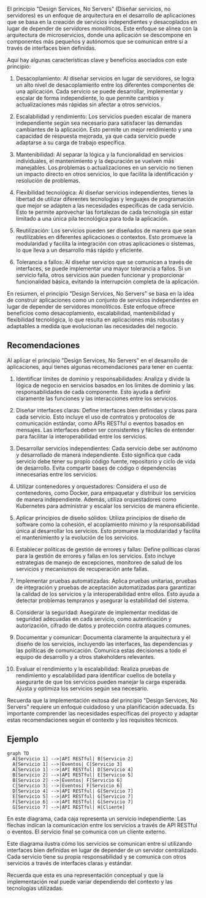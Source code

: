 El principio "Design Services, No Servers" (Diseñar servicios, no servidores) es un enfoque de arquitectura en el desarrollo de aplicaciones que se basa en la creación de servicios independientes y desacoplados en lugar de depender de servidores monolíticos. Este enfoque se alinea con la arquitectura de microservicios, donde una aplicación se descompone en componentes más pequeños y autónomos que se comunican entre sí a través de interfaces bien definidas.

Aquí hay algunas características clave y beneficios asociados con este principio:

1. Desacoplamiento: Al diseñar servicios en lugar de servidores, se logra un alto nivel de desacoplamiento entre los diferentes componentes de una aplicación. Cada servicio se puede desarrollar, implementar y escalar de forma independiente, lo que permite cambios y actualizaciones más rápidas sin afectar a otros servicios.

2. Escalabilidad y rendimiento: Los servicios pueden escalar de manera independiente según sea necesario para satisfacer las demandas cambiantes de la aplicación. Esto permite un mejor rendimiento y una capacidad de respuesta mejorada, ya que cada servicio puede adaptarse a su carga de trabajo específica.

3. Mantenibilidad: Al separar la lógica y la funcionalidad en servicios individuales, el mantenimiento y la depuración se vuelven más manejables. Los problemas o actualizaciones en un servicio no tienen un impacto directo en otros servicios, lo que facilita la identificación y resolución de problemas.

4. Flexibilidad tecnológica: Al diseñar servicios independientes, tienes la libertad de utilizar diferentes tecnologías y lenguajes de programación que mejor se adapten a las necesidades específicas de cada servicio. Esto te permite aprovechar las fortalezas de cada tecnología sin estar limitado a una única pila tecnológica para toda la aplicación.

5. Reutilización: Los servicios pueden ser diseñados de manera que sean reutilizables en diferentes aplicaciones o contextos. Esto promueve la modularidad y facilita la integración con otras aplicaciones o sistemas, lo que lleva a un desarrollo más rápido y eficiente.

6. Tolerancia a fallos: Al diseñar servicios que se comunican a través de interfaces, se puede implementar una mayor tolerancia a fallos. Si un servicio falla, otros servicios aún pueden funcionar y proporcionar funcionalidad básica, evitando la interrupción completa de la aplicación.

En resumen, el principio "Design Services, No Servers" se basa en la idea de construir aplicaciones como un conjunto de servicios independientes en lugar de depender de servidores monolíticos. Este enfoque ofrece beneficios como desacoplamiento, escalabilidad, mantenibilidad y flexibilidad tecnológica, lo que resulta en aplicaciones más robustas y adaptables a medida que evolucionan las necesidades del negocio.

## Recomendaciones

Al aplicar el principio "Design Services, No Servers" en el desarrollo de aplicaciones, aquí tienes algunas recomendaciones para tener en cuenta:

1. Identificar límites de dominio y responsabilidades: Analiza y divide la lógica de negocio en servicios basados en los límites de dominio y las responsabilidades de cada componente. Esto ayuda a definir claramente las funciones y las interacciones entre los servicios.

2. Diseñar interfaces claras: Define interfaces bien definidas y claras para cada servicio. Esto incluye el uso de contratos y protocolos de comunicación estándar, como APIs RESTful o eventos basados en mensajes. Las interfaces deben ser consistentes y fáciles de entender para facilitar la interoperabilidad entre los servicios.

3. Desarrollar servicios independientes: Cada servicio debe ser autónomo y desarrollado de manera independiente. Esto significa que cada servicio debe tener su propio código fuente, repositorio y ciclo de vida de desarrollo. Evita compartir bases de código o dependencias innecesarias entre los servicios.

4. Utilizar contenedores y orquestadores: Considera el uso de contenedores, como Docker, para empaquetar y distribuir los servicios de manera independiente. Además, utiliza orquestadores como Kubernetes para administrar y escalar los servicios de manera eficiente.

5. Aplicar principios de diseño sólidos: Utiliza principios de diseño de software como la cohesión, el acoplamiento mínimo y la responsabilidad única al desarrollar los servicios. Esto promueve la modularidad y facilita el mantenimiento y la evolución de los servicios.

6. Establecer políticas de gestión de errores y fallas: Define políticas claras para la gestión de errores y fallas en los servicios. Esto incluye estrategias de manejo de excepciones, monitoreo de salud de los servicios y mecanismos de recuperación ante fallas.

7. Implementar pruebas automatizadas: Aplica pruebas unitarias, pruebas de integración y pruebas de aceptación automatizadas para garantizar la calidad de los servicios y la interoperabilidad entre ellos. Esto ayuda a detectar problemas tempranos y asegurar la estabilidad del sistema.

8. Considerar la seguridad: Asegúrate de implementar medidas de seguridad adecuadas en cada servicio, como autenticación y autorización, cifrado de datos y protección contra ataques comunes.

9. Documentar y comunicar: Documenta claramente la arquitectura y el diseño de los servicios, incluyendo las interfaces, las dependencias y las políticas de comunicación. Comunica estas decisiones a todo el equipo de desarrollo y a otros stakeholders relevantes.

10. Evaluar el rendimiento y la escalabilidad: Realiza pruebas de rendimiento y escalabilidad para identificar cuellos de botella y asegurarte de que los servicios pueden manejar la carga esperada. Ajusta y optimiza los servicios según sea necesario.

Recuerda que la implementación exitosa del principio "Design Services, No Servers" requiere un enfoque cuidadoso y una planificación adecuada. Es importante comprender las necesidades específicas del proyecto y adaptar estas recomendaciones según el contexto y los requisitos técnicos.

## Ejemplo


```mermaid
graph TD
  A[Servicio 1] -->|API RESTful| B[Servicio 2]
  A[Servicio 1] -->|Eventos| C[Servicio 3]
  A[Servicio 1] -->|API RESTful| D[Servicio 4]
  B[Servicio 2] -->|API RESTful| E[Servicio 5]
  B[Servicio 2] -->|Eventos| F[Servicio 6]
  C[Servicio 3] -->|Eventos| F[Servicio 6]
  D[Servicio 4] -->|API RESTful| G[Servicio 7]
  E[Servicio 5] -->|API RESTful| G[Servicio 7]
  F[Servicio 6] -->|API RESTful| G[Servicio 7]
  G[Servicio 7] -->|API RESTful| H[Cliente]

```

En este diagrama, cada caja representa un servicio independiente. Las flechas indican la comunicación entre los servicios a través de API RESTful o eventos. El servicio final se comunica con un cliente externo.

Este diagrama ilustra cómo los servicios se comunican entre sí utilizando interfaces bien definidas en lugar de depender de un servidor centralizado. Cada servicio tiene su propia responsabilidad y se comunica con otros servicios a través de interfaces claras y estándar.

Recuerda que esta es una representación conceptual y que la implementación real puede variar dependiendo del contexto y las tecnologías utilizadas.